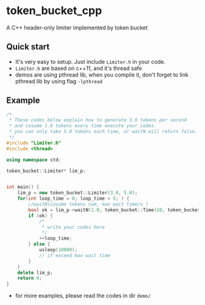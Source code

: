 # token_bucket_cpp
A C++ header-only limiter implemented by token bucket

## Quick start

- It's very easy to setup. Just include `Limiter.h` in your code.
- `Limiter.h` are based on c++11, and it's thread safe
- demos are using pthread lib, when you compile it, don't forget to link pthread lib by using flag `-lpthread`

## Example

```c++
/*
 * These codes below explain how to generate 3.0 tokens per second
 * and cosume 1.0 tokens every time execute your codes.
 * you can only take 5.0 tokens each time, or waitN will return false.
 */
#include "Limiter.h"
#include <thread>

using namespace std;

token_bucket::Limiter* lim_p;


int main() {
    lim_p = new token_bucket::Limiter(3.0, 5.0);
    for(int loop_time = 0; loop_time < 5; ) {
        //waitN(cosume tokens num, max wait time/s )
        bool ok = lim_p->waitN(1.0, token_bucket::Time(20, token_bucket::Time::TIME_UNIT_S));
        if (ok) {
            /*
             * write your codes here
             */
            ++loop_time;
        } else {
            usleep(10000);
            // if exceed max wait time
        }
    }
    delete lim_p;
    return 0;
}
```

- for more examples, please read the codes in dir `demo/`
